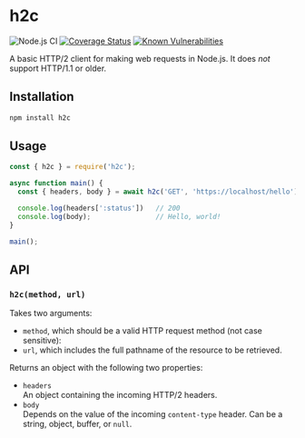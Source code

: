 # h2c

![Node.js CI](https://github.com/rav2040/h2c/workflows/Node.js%20CI/badge.svg)
[![Coverage Status](https://coveralls.io/repos/github/rav2040/h2c/badge.svg?branch=master)](https://coveralls.io/github/rav2040/h2c?branch=master)
[![Known Vulnerabilities](https://snyk.io/test/github/rav2040/h2c/badge.svg?targetFile=package.json)](https://snyk.io/test/github/rav2040/h2c?targetFile=package.json)

A basic HTTP/2 client for making web requests in Node.js. It does *not* support HTTP/1.1 or older.

## Installation
```sh
npm install h2c
```

## Usage
```js
const { h2c } = require('h2c');

async function main() {
  const { headers, body } = await h2c('GET', 'https://localhost/hello');

  console.log(headers[':status'])   // 200
  console.log(body);                // Hello, world!
}

main();
```

## API
### `h2c(method, url)`

Takes two arguments:
* `method`, which should be a valid HTTP request method (not case sensitive):  
* `url`, which includes the full pathname of the resource to be retrieved.

Returns an object with the following two properties:
* `headers`  
  An object containing the incoming HTTP/2 headers.
* `body`  
  Depends on the value of the incoming `content-type` header. Can be a string, object, buffer, or `null`.
